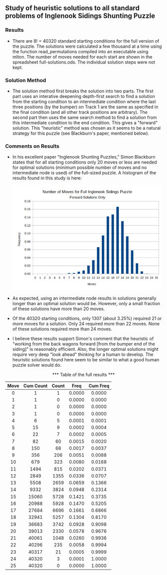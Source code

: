## Study of heuristic solutions to all standard problems of Inglenook Sidings Shunting Puzzle

### Results

- There are 8! = 40320 standard starting conditions for the full version of the puzzle. The solutions were calculated a few thousand at a time using the function read_permutations compiled into an executable using mlton.  The number of moves needed for each start are shown in the spreadsheet full-solutions.ods.  The individual solution steps were not kept.

### Solution Method

- The solution method first breaks the solution into two parts.  The first part uses an interative deepening depth-first search to find a solution from the starting condition to an intermediate condition where the last three positions (by the bumper) on Track 1 are the same as specified in the final condition (and all other track positions are arbitrary).  The second part then uses the same search method to find a solution from this intermediate condition to the end condition.  This gives a "forward" solution.  This "heuristic" method was chosen as it seems to be a natural strategy for this puzzle (see Blackburn's paper, mentioned below).

### Comments on Results

- In his excellent paper "Inglenook Shunting Puzzles," Simon Blackburn states that for all starting conditions only 20 moves or less are needed for optimal solutions (minimum possible number of moves and no intermediate node is used) of the full-sized puzzle.  A histogram of the results found in this study is here:

  ![](full-solutions-sml-histogram.png)

- As expected, using an intermediate node results in solutions generally  longer than an optimal solution would be.  However, only a small fraction of these solutions have more than 20 moves.

- Of the 40320 starting conditions, only 1307 (about 3.25%) required 21 or more moves for a solution.  Only 24 required more than 22 moves.  None of these solutions required more than 24 moves.

- I believe these results support Simon's comment that the heuristic of "working from the back wagons forward [from the bumper end of the siding]" is reasonably efficient.  Also, the longer optimal solutions might require very deep "look ahead" thinking for a human to develop.  The heuristic solutions found here seem to be similar to what a good human puzzle solver would do.


<p align="center"> *** Table of the full results *** </p>
<center>

| Move | Cum Count  | Count  | Freq   | Cum Freq |
| :--: | :-------:  | :----: | :----: | :------: |
|  0	 | 1	        | 1	     |0.0000  |0.0000
|  1	 | 1	        | 0	     |0.0000  |0.0000
|  2	 | 1	        | 0	     |0.0000	|0.0000
|  3	 | 1	        | 0	     |0.0000	|0.0000
|  4	 | 6	        | 5	     |0.0001	|0.0001
|  5	 | 15	        | 9	     |0.0002  |0.0004
|  6	 | 22	        | 7	     |0.0002	|0.0005
|  7	 | 82	        | 60	   |0.0015	|0.0020
|  8	 | 150	      | 68	   |0.0017	|0.0037
|  9	 | 356	      | 206	   |0.0051	|0.0088
|  10  | 679       	| 323	   |0.0080	|0.0168
|  11  | 1494       |	815	   |0.0202	|0.0371
|  12  | 2849       |	1355	 |0.0336	|0.0707
|  13  | 5508       |	2659	 |0.0659	|0.1366
|  14  | 9332	      | 3824	 |0.0948	|0.2314
|  15  | 15060	    | 5728	 |0.1421	|0.3735
|  16  | 20988	    | 5928	 |0.1470	|0.5205
|  17  | 27684	    | 6696	 |0.1661	|0.6866
|  18  | 32941	    | 5257	 |0.1304	|0.8170
|  19  | 36683	    | 3742	 |0.0928	|0.9098
|  20  | 39013	    | 2330	 |0.0578	|0.9676
|  21  | 40061	    | 1048	 |0.0260	|0.9936
|  22  | 40296	    | 235	   |0.0058	|0.9994
|  23  | 40317	    | 21	   |0.0005	|0.9999
|  24  | 40320	    | 3	     |0.0001	|1.0000
|  25  | 40320	    | 0	     |0.0000	|1.0000

</center>